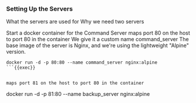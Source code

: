 
### Setting Up the Servers
What the servers are used for
Why we need two servers

Start a docker container for the Command Server 
maps port 80 on the host to port 80 in the container 
We give it a custom name command_server
The base image of the server is Nginx, and we're using the lightweight "Alpine" version.
```
docker run -d -p 80:80 --name command_server nginx:alpine
```{{exec}}


maps port 81 on the host to port 80 in the container 
```
docker run -d -p 81:80 --name backup_server nginx:alpine
```{{exec}}
